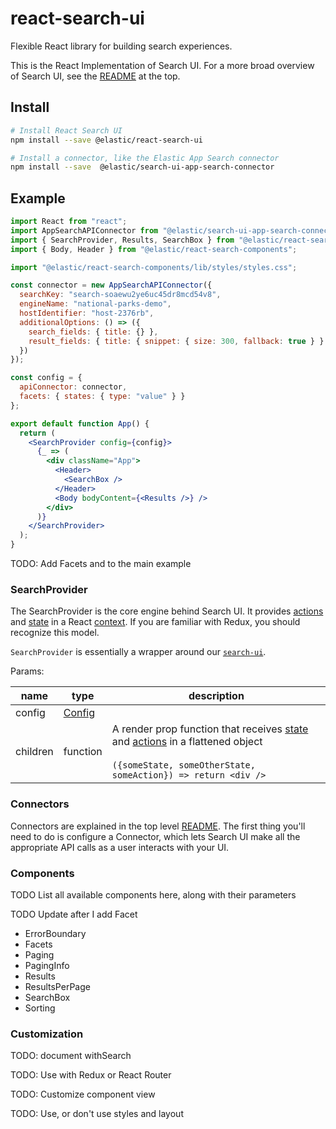 # react-search-ui

Flexible React library for building search experiences.

This is the React Implementation of Search UI. For a more broad overview
of Search UI, see the [README](../../README.md) at the top.

## Install

```sh
# Install React Search UI
npm install --save @elastic/react-search-ui

# Install a connector, like the Elastic App Search connector
npm install --save  @elastic/search-ui-app-search-connector
```

## Example

```jsx
import React from "react";
import AppSearchAPIConnector from "@elastic/search-ui-app-search-connector";
import { SearchProvider, Results, SearchBox } from "@elastic/react-search-ui";
import { Body, Header } from "@elastic/react-search-components";

import "@elastic/react-search-components/lib/styles/styles.css";

const connector = new AppSearchAPIConnector({
  searchKey: "search-soaewu2ye6uc45dr8mcd54v8",
  engineName: "national-parks-demo",
  hostIdentifier: "host-2376rb",
  additionalOptions: () => ({
    search_fields: { title: {} },
    result_fields: { title: { snippet: { size: 300, fallback: true } } }
  })
});

const config = {
  apiConnector: connector,
  facets: { states: { type: "value" } }
};

export default function App() {
  return (
    <SearchProvider config={config}>
      {_ => (
        <div className="App">
          <Header>
            <SearchBox />
          </Header>
          <Body bodyContent={<Results />} />
        </div>
      )}
    </SearchProvider>
  );
}
```

TODO: Add Facets and to the main example

### SearchProvider <a id="searchprovider"></a>

The SearchProvider is the core engine behind Search UI. It provides [actions](../search-ui/README.md#actions)
and [state](../search-ui/README.md#state) in a React [context](https://reactjs.org/docs/context.html). If
you are familiar with Redux, you should recognize this model.

`SearchProvider` is essentially a wrapper around our [`search-ui`](../search-ui).

Params:

| name     | type                                          | description                                                                                                                                                                                                           |
| -------- | --------------------------------------------- | --------------------------------------------------------------------------------------------------------------------------------------------------------------------------------------------------------------------- |
| config   | [Config](../search-ui/README.md#driverconfig) |                                                                                                                                                                                                                       |
| children | function                                      | A render prop function that receives [state](../search-ui/README.md#state) and [actions](../search-ui/README.md#actions) in a flattened object<br/><br/>`({someState, someOtherState, someAction}) => return <div />` |

### Connectors

Connectors are explained in the top level [README](../../README.md). The first
thing you'll need to do is configure a Connector, which lets Search UI make
all the appropriate API calls as a user interacts with your UI.

### Components

TODO List all available components here, along with their parameters

TODO Update after I add Facet

- ErrorBoundary
- Facets
- Paging
- PagingInfo
- Results
- ResultsPerPage
- SearchBox
- Sorting

### Customization

TODO: document withSearch

TODO: Use with Redux or React Router

TODO: Customize component view

TODO: Use, or don't use styles and layout
